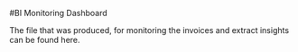 #BI Monitoring Dashboard

The file that was produced, for monitoring the invoices and extract insights can be found here.
